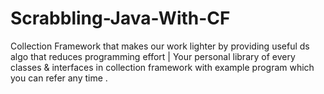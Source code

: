 # Scrabbling-Java-With-CF
Collection Framework that makes our work lighter by providing useful ds algo that reduces programming effort | Your personal library of every classes &amp; interfaces in collection framework with example program which you can refer any time . 
